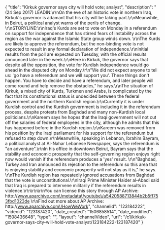 {
    "title": "Kirkuk governor says city will hold vote; analyst",
    "description": "(24 Sep 2017) LEADIN:\r\nOn the eve of an historic vote in northern Iraq, Kirkuk's governor is adamant that his city will be taking part.\r\nMeanwhile, in Beirut, a political analyst warns of the perils of change. \r\nSTORYLINE:\r\nIraq's Kurds are set to vote on Monday in a referendum on support for independence that has stirred fears of instability across the region as the war against the Islamic State group winds down. \r\nThe Kurds are likely to approve the referendum, but the non-binding vote is not expected to result in any formal declaration of independence.\r\nInitial results from the poll are expected on Tuesday, with the official results announced later in the week.\r\nHere in Kirkuk, the governor says that despite all the opposition, the vote for Kurdish independence would go ahead in the disputed city on Monday.\r\n\"We did not expect anyone to tell us: 'go have a referendum and we will support you'. These things don't happen. You have to decide and have a referendum, and later people will come round and help remove the obstacles,\" he says.\r\nThe situation of Kirkuk, a mixed city of Kurds, Turkmen and Arabs, is complicated by the fact that its constitutional status is undecided between the federal government and the northern Kurdish region.\r\nCurrently it is under Kurdish control and the Kurdish government is including it in the referendum process, despite protests from Baghdad and many non-Kurdish local politicians.\r\nKareem says he hopes that the Iraqi government will not cut off the salaries of federal employees in the city, although he admits that this has happened before in the Kurdish region.\r\nKareem was removed from his position by the Iraqi parliament for his support for the referendum but refused to step down.\r\nMeanwhile, speaking in Lebanon, Ibrahim Bayram, a political analyst at Al-Nahar Lebanese Newspaper, says the referendum is \"an adventure\".\r\nIn his office in downtown Beirut, Bayram says that the stability and economic prosperity that the self-governing region enjoys right now would vanish if the referendum produces a 'yes' result. \r\n\"Baghdad, Turkey and Iran announced its rejection to the referendum so this area that is enjoying stability and economic prosperity will not stay as it is,\" he says. \r\nThe Kurdish region has repeatedly ignored accusations from Baghdad that the vote is unconstitutional.\r\nIraqi Prime Minister Haider al-Abadi said that Iraq is prepared to intervene militarily if the referendum results in violence.\r\n\r\n\r\nYou can license this story through AP Archive: http:\/\/www.aparchive.com\/metadata\/youtube\/a5420588713844b2b5ff753fbd1023de \r\nFind out more about AP Archive: http:\/\/www.aparchive.com\/HowWeWork",
    "channelid": "123184222",
    "videoid": "123187420",
    "date_created": "1506858514",
    "date_modified": "1508436648",
    "type": "",
    "layout": "channelVideo",
    "url": "\/c1\/kirkuk-governor-says-city-will-hold-vote-analyst\/123184222-123187420"
}